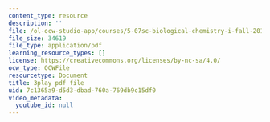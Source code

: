 ```yaml
---
content_type: resource
description: ''
file: /ol-ocw-studio-app/courses/5-07sc-biological-chemistry-i-fall-2013/7c1365a9d5d3dbad760a769db9c15df0_eOYHJLqP2Ps.pdf
file_size: 34619
file_type: application/pdf
learning_resource_types: []
license: https://creativecommons.org/licenses/by-nc-sa/4.0/
ocw_type: OCWFile
resourcetype: Document
title: 3play pdf file
uid: 7c1365a9-d5d3-dbad-760a-769db9c15df0
video_metadata:
  youtube_id: null
---
```

